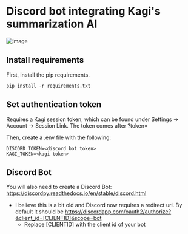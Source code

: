 # Discord bot integrating Kagi's summarization AI

![image](https://github.com/cmeadowstech/KagiDB/assets/30964870/40acef30-01fa-452e-b848-9cb146d28ea9)

## Install requirements

First, install the pip requirements.

```
pip install -r requirements.txt
```

## Set authentication token

Requires a Kagi session token, which can be found under Settings -> Account -> Session Link. The token comes after ?token=

Then, create a .env file with the following:

```
DISCORD_TOKEN=<discord bot token>
KAGI_TOKEN=<kagi token>
```

## Discord Bot

You will also need to create a Discord Bot: https://discordpy.readthedocs.io/en/stable/discord.html
- I believe this is a bit old and Discord now requires a redirect url. By default it should be https://discordapp.com/oauth2/authorize?&client_id=[CLIENTID]&scope=bot
  - Replace [CLIENTID] with the client id of your bot
